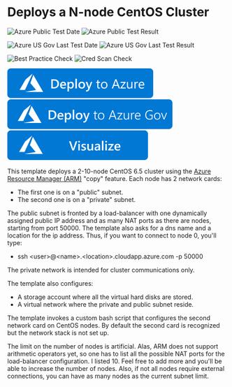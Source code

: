 # Deploys a N-node CentOS Cluster

![Azure Public Test Date](https://azurequickstartsservice.blob.core.windows.net/badges/demos/centos-2nics-lb-cluster/PublicLastTestDate.svg)
![Azure Public Test Result](https://azurequickstartsservice.blob.core.windows.net/badges/demos/centos-2nics-lb-cluster/PublicDeployment.svg)

![Azure US Gov Last Test Date](https://azurequickstartsservice.blob.core.windows.net/badges/demos/centos-2nics-lb-cluster/FairfaxLastTestDate.svg)
![Azure US Gov Last Test Result](https://azurequickstartsservice.blob.core.windows.net/badges/demos/centos-2nics-lb-cluster/FairfaxDeployment.svg)

![Best Practice Check](https://azurequickstartsservice.blob.core.windows.net/badges/demos/centos-2nics-lb-cluster/BestPracticeResult.svg)
![Cred Scan Check](https://azurequickstartsservice.blob.core.windows.net/badges/demos/centos-2nics-lb-cluster/CredScanResult.svg)

[![Deploy To Azure](https://raw.githubusercontent.com/Azure/azure-quickstart-templates/master/1-CONTRIBUTION-GUIDE/images/deploytoazure.svg?sanitize=true)](https://portal.azure.com/#create/Microsoft.Template/uri/https%3A%2F%2Fraw.githubusercontent.com%2FAzure%2Fazure-quickstart-templates%2Fmaster%2Fdemos%2Fcentos-2nics-lb-cluster%2Fazuredeploy.json)  
[![Deploy To Azure US Gov](https://raw.githubusercontent.com/Azure/azure-quickstart-templates/master/1-CONTRIBUTION-GUIDE/images/deploytoazuregov.svg?sanitize=true)](https://portal.azure.us/#create/Microsoft.Template/uri/https%3A%2F%2Fraw.githubusercontent.com%2FAzure%2Fazure-quickstart-templates%2Fmaster%2Fdemos%2Fcentos-2nics-lb-cluster%2Fazuredeploy.json)
[![Visualize](https://raw.githubusercontent.com/Azure/azure-quickstart-templates/master/1-CONTRIBUTION-GUIDE/images/visualizebutton.svg?sanitize=true)](http://armviz.io/#/?load=https%3A%2F%2Fraw.githubusercontent.com%2FAzure%2Fazure-quickstart-templates%2Fmaster%2Fdemos%2Fcentos-2nics-lb-cluster%2Fazuredeploy.json)

  

This template deploys a 2-10-node CentOS 6.5 cluster using the [Azure Resource Manager (ARM)](https://azure.microsoft.com/en-us/documentation/articles/resource-group-overview/) "copy" feature. Each node has 2 network cards:

* The first one is on a "public" subnet.
* The second one is on a "private" subnet.

The public subnet is fronted by a load-balancer with one dynamically assigned public IP address and as many NAT ports as there are nodes, starting from port 50000.
The template also asks for a dns name and a location for the ip address.
Thus, if you want to connect to node 0, you'll type:

* ssh \<user\>@\<name\>.\<location\>.cloudapp.azure.com -p 50000

The private network is intended for cluster communications only.

The template also configures:

* A storage account where all the virtual hard disks are stored.
* A virtual network where the private and public subnet reside.

The template invokes a custom bash script that configures the second network card on CentOS nodes. By default the second card is recognized but the network stack is not set up.

The limit on the number of nodes is artificial. Alas, ARM does not support arithmetic operators yet, so one has to list all the possible NAT ports for the load-balancer configuration. I listed 10. Feel free to add more and you'll be able to increase the number of nodes. Also, if not all nodes require external connections, you can have as many nodes as the current subnet limit.


